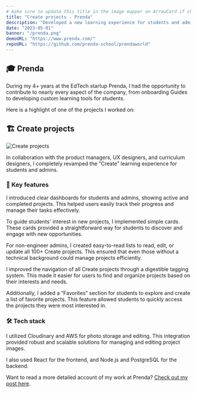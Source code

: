 ```yaml
---
# make sure to update this title in the image mapper on ArrowCard if changed
title: "Create projects - Prenda"
description: "Developed a new learning experience for students and admins to create projects."
date: "2023-05-01"
banner: "/prenda.png"
demoURL: "https://www.prenda.com/"
repoURL: "https://github.com/prenda-school/prendaworld"
---
```


## 🎓 Prenda

During my 4+ years at the EdTech startup Prenda, I had the opportunity to contribute to nearly every aspect of the company, from onboarding Guides to developing custom learning tools for students.

Here is a highlight of one of the projects I worked on:

## 🏗️ Create projects

![Create projects](/create.png)

In collaboration with the product managers, UX designers, and curriculum designers, I completely revamped the “Create” learning experience for students and admins.

### 🚀 Key features

I introduced clear dashboards for students and admins, showing active and completed projects. This helped users easily track their progress and manage their tasks effectively.

To guide students' interest in new projects, I implemented simple cards. These cards provided a straightforward way for students to discover and engage with new opportunities.

For non-engineer admins, I created easy-to-read lists to read, edit, or update all 100+ Create projects. This ensured that even those without a technical background could manage projects efficiently.

I improved the navigation of all Create projects through a digestible tagging system. This made it easier for users to find and organize projects based on their interests and needs.

Additionally, I added a “Favorites” section for students to explore and create a list of favorite projects. This feature allowed students to quickly access the projects they were most interested in.

### 🛠️ Tech stack

I utilized Cloudinary and AWS for photo storage and editing. This integration provided robust and scalable solutions for managing and editing project images.

I also used React for the frontend, and Node.js and PostgreSQL for the backend.

Want to read a more detailed account of my work at Prenda? [Check out my post here](/blog/02-working-at-an-education-startup).
